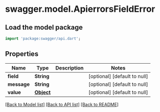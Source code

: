 # swagger.model.ApierrorsFieldError

## Load the model package
```dart
import 'package:swagger/api.dart';
```

## Properties
Name | Type | Description | Notes
------------ | ------------- | ------------- | -------------
**field** | **String** |  | [optional] [default to null]
**message** | **String** |  | [optional] [default to null]
**value** | [**Object**](Object.md) |  | [optional] [default to null]

[[Back to Model list]](../README.md#documentation-for-models) [[Back to API list]](../README.md#documentation-for-api-endpoints) [[Back to README]](../README.md)

